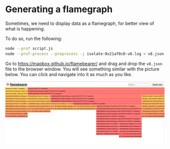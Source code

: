 # Generating a flamegraph

Sometimes, we need to display data as a flamegraph, for better view of what is happening.

To do so, run the following:

```bash
node --prof script.js
node --prof-process --preprocess -j isolate-0x21af0c0-v8.log > v8.json
```

Go to https://mapbox.github.io/flamebearer/ and drag and drop the `v8.json` file to the browser window. You will see something similar with the picture below. You can click and navigate into it as much as you like. 

![1](img/Selection_012.png?raw=true)